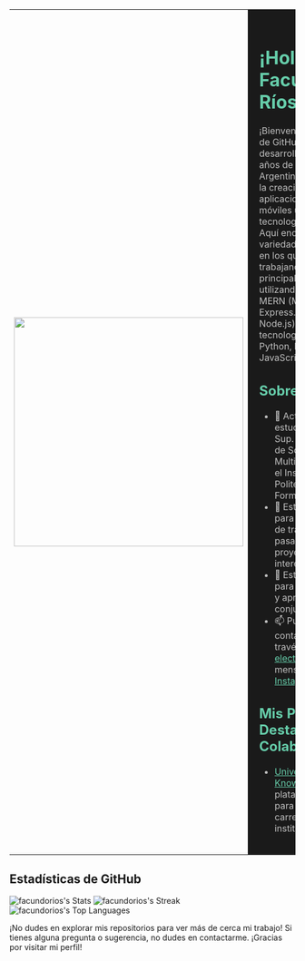 <table>
  <tr>
    <td>
      <img src="https://media1.tenor.com/m/V0-wtCT-OPAAAAAC/spike-spiegel.gif" width=404 >
    </td>
    <td style="color: #c0c0c0; background-color: #1a1a1a; padding: 20px;">
      <h1 style="color: #66cdaa;">¡Hola! Soy Facundo Ríos</h1>
      <p>¡Bienvenido/a a mi perfil de GitHub! Soy un joven desarrollador de 19 años de Formosa, Argentina. Me apasiona la creación de aplicaciones web y móviles utilizando tecnologías modernas. Aquí encontrarás una variedad de proyectos en los que he estado trabajando, principalmente utilizando el stack MERN (MongoDB, Express.js, React.js, Node.js), así como otras tecnologías como Python, Nest.js, y JavaScript en general.</p>

  <h2 style="color: #66cdaa;">Sobre mí</h2>
  <ul>
    <li>🌱 Actualmente estoy estudiando la Tec. Sup. en Desarrollo de Software Multiplataforma, en el Instituto Politécnico Formosa.</li>
    <li>💼 Estoy disponible para oportunidades de trabajo, pasantías y proyectos interesantes.</li>
    <li>👯 Estoy disponible para colaboraciones y aprendizaje conjunto.</li>
    <li>📫 Puedes contactarme a través de mi <a href="mailto:Facundorios2005@gmail.com" style="color: #66cdaa;">correo electrónico</a> o por mensaje directo en <a href="https://www.instagram.com/facundorios._" style="color: #66cdaa;">Instagram</a>.</li>
  </ul>

  <h2 style="color: #66cdaa;">Mis Proyectos Destacados & Colaboraciones</h2>
  <ul>
    <li><a href="https://github.com/tlp-MRRM/Proyecto_UK.git" style="color: #66cdaa;">University of Knowledge</a>: Una plataforma creada para la difusión de carreras e instituciones.</li>
    
  </ul>
</td>
  </tr>
</table>

## Estadísticas de GitHub
![facundorios's Stats](https://github-readme-stats.vercel.app/api?username=facundorios&theme=dracula&show_icons=true&hide_border=false&count_private=true)
![facundorios's Streak](https://github-readme-streak-stats.herokuapp.com/?user=facundorios&theme=dracula&hide_border=false)
![facundorios's Top Languages](https://github-readme-stats.vercel.app/api/top-langs/?username=facundorios&theme=dracula&show_icons=true&hide_border=false&layout=compact)

¡No dudes en explorar mis repositorios para ver más de cerca mi trabajo! Si tienes alguna pregunta o sugerencia, no dudes en contactarme. ¡Gracias por visitar mi perfil!
